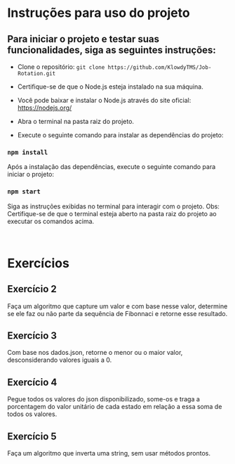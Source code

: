 # Instruções para uso do projeto

## Para iniciar o projeto e testar suas funcionalidades, siga as seguintes instruções:

- Clone o repositório: `git clone https://github.com/KlowdyTMS/Job-Rotation.git`

- Certifique-se de que o Node.js esteja instalado na sua máquina. 

- Você pode baixar e instalar o Node.js através do site oficial: https://nodejs.org/

- Abra o terminal na pasta raiz do projeto.

- Execute o seguinte comando para instalar as dependências do projeto:

### `npm install`

Após a instalação das dependências, execute o seguinte comando para iniciar o projeto:

### `npm start`


Siga as instruções exibidas no terminal para interagir com o projeto.
Obs: Certifique-se de que o terminal esteja aberto na pasta raiz do projeto ao executar os comandos acima.

<br/>

# Exercícios

## Exercício 2
Faça um algoritmo que capture um valor e com base nesse valor, determine se ele faz ou não parte da sequência de Fibonnaci e retorne esse resultado.

## Exercício 3
Com base nos dados.json, retorne o menor ou o maior valor, desconsiderando valores iguais a 0.

## Exercício 4
Pegue todos os valores do json disponibilizado, some-os e traga a porcentagem do valor unitário de cada estado em relação a essa soma de todos os valores.

## Exercício 5
Faça um algoritmo que inverta uma string, sem usar métodos prontos.
